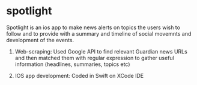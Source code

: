 # spotlight
Spotlight is an ios app to make news alerts on topics the users wish to follow and to provide with a summary and timeline of social movemnts and development of the events.

1. Web-scraping:
Used Google API to find relevant Guardian news URLs and then matched them with regular expression to gather useful information (headlines, summaries, topics etc)

2. IOS app development:
Coded in Swift on XCode IDE
